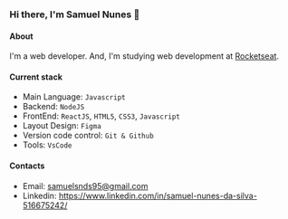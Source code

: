 ### Hi there, I'm Samuel Nunes 👋

#### About
I'm a web developer. And, I'm studying web development at [Rocketseat](https://www.rocketseat.com.br/).

#### Current stack 
- Main Language: `Javascript`
- Backend: `NodeJS`
- FrontEnd: `ReactJS`, `HTML5`, `CSS3`, `Javascript`
- Layout Design: `Figma`
- Version code control: `Git & Github`
- Tools: `VsCode`

#### Contacts

- Email: samuelsnds95@gmail.com
- Linkedin: https://www.linkedin.com/in/samuel-nunes-da-silva-516675242/

